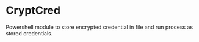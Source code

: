 # CryptCred
Powershell module to store encrypted credential in file and run process as stored credentials.
